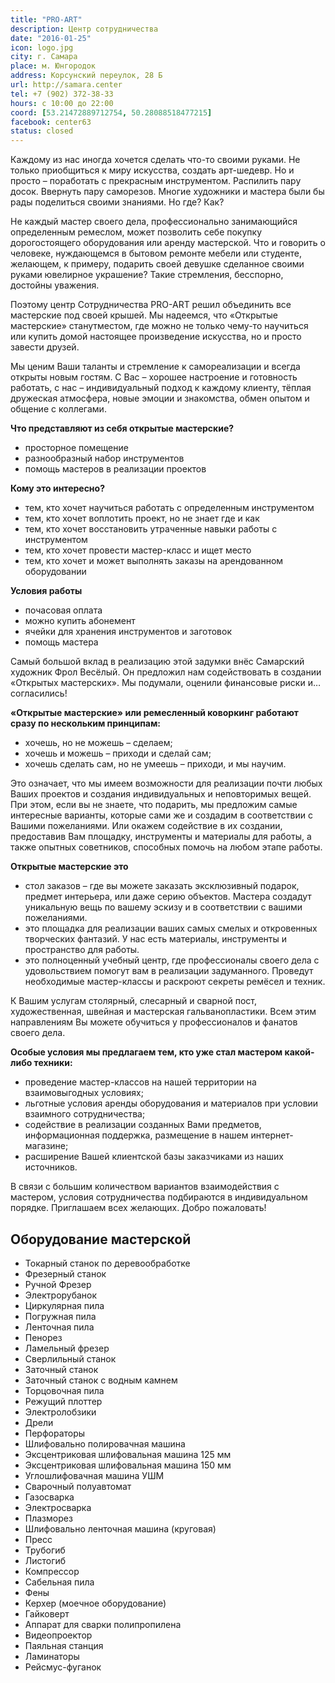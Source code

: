 ```yaml
---
title: "PRO-ART"
description: Центр сотрудничества
date: "2016-01-25"
icon: logo.jpg
city: г. Самара
place: м. Юнгородок
address: Корсунский переулок, 28 Б
url: http://samara.center
tel: +7 (902) 372-38-33
hours: c 10:00 до 22:00
coord: [53.21472889712754, 50.28088518477215]
facebook: center63
status: closed
---
```


Каждому из нас иногда хочется сделать что-то своими руками. Не только приобщиться к миру искусства, создать арт-шедевр. Но и просто – поработать с прекрасным инструментом. Распилить пару досок. Ввернуть пару саморезов. Многие художники и мастера были бы рады поделиться своими знаниями. Но где? Как?

Не каждый мастер своего дела, профессионально занимающийся определенным ремеслом, может позволить себе покупку дорогостоящего оборудования или аренду мастерской. Что и говорить о человеке, нуждающемся в бытовом ремонте мебели или студенте, желающем, к примеру, подарить своей девушке сделанное своими руками ювелирное украшение? Такие стремления, бесспорно, достойны уважения.

Поэтому центр Сотрудничества PRO-ART решил объединить все мастерские под своей крышей. Мы надеемся, что «Открытые мастерские» станутместом, где можно не только чему-то научиться или купить домой настоящее произведение искусства, но и просто завести друзей.

Мы ценим Ваши таланты и стремление к самореализации и всегда открыты новым гостям. С Вас – хорошее настроение и готовность работать, с нас – индивидуальный подход к каждому клиенту, тёплая дружеская атмосфера, новые эмоции и знакомства, обмен опытом и общение с коллегами.

**Что представляют из себя открытые мастерские?**

- просторное помещение
- разнообразный набор инструментов
- помощь мастеров в реализации проектов

**Кому это интересно?**

- тем, кто хочет научиться работать с определенным инструментом
- тем, кто хочет воплотить проект, но не знает где и как
- тем, кто хочет восстановить утраченные навыки работы с инструментом
- тем, кто хочет провести мастер-класс и ищет место
- тем, кто хочет и может выполнять заказы на арендованном оборудовании

**Условия работы**

- почасовая оплата
- можно купить абонемент
- ячейки для хранения инструментов и заготовок
- помощь мастера

Самый большой вклад в реализацию этой задумки внёс Самарский художник Фрол Весёлый. Он предложил нам содействовать в создании «Открытых мастерских». Мы подумали, оценили финансовые риски и… согласились!

**«Открытые мастерские» или ремесленный коворкинг работают сразу по нескольким принципам:**

- хочешь, но не можешь – сделаем;
- хочешь и можешь – приходи и сделай сам;
- хочешь сделать сам, но не умеешь – приходи, и мы научим.

Это означает, что мы имеем возможности для реализации почти любых Ваших проектов и создания индивидуальных и неповторимых вещей. При этом, если вы не знаете, что подарить, мы предложим самые интересные варианты, которые сами же и создадим в соответствии с Вашими пожеланиями. Или окажем содействие в их создании, предоставив Вам площадку, инструменты и материалы для работы, а также опытных советников, способных помочь на любом этапе работы.

**Открытые мастерские это**

- стол заказов – где вы можете заказать эксклюзивный подарок, предмет интерьера, или даже серию объектов. Мастера создадут уникальную вещь по вашему эскизу и в соответствии с вашими пожеланиями.
- это площадка для реализации ваших самых смелых и откровенных творческих фантазий. У нас есть материалы, инструменты и пространство для работы.
- это полноценный учебный центр, где профессионалы своего дела с удовольствием помогут вам в реализации задуманного. Проведут необходимые мастер-классы и раскроют секреты ремёсел и техник.

К Вашим услугам столярный, слесарный и сварной пост, художественная, швейная и мастерская гальванопластики. Всем этим направлениям Вы можете обучиться у профессионалов и фанатов своего дела.

**Особые условия мы предлагаем тем, кто уже стал мастером какой-либо техники:**

- проведение мастер-классов на нашей территории на взаимовыгодных условиях;
- льготные условия аренды оборудования и материалов при условии взаимного сотрудничества;
- содействие в реализации созданных Вами предметов, информационная поддержка, размещение в нашем интернет-магазине;
- расширение Вашей клиентской базы заказчиками из наших источников.

В связи с большим количеством вариантов взаимодействия с мастером, условия сотрудничества подбираются в индивидуальном порядке. Приглашаем всех желающих. Добро пожаловать!

## Оборудование мастерской

- Токарный станок по деревообработке
- Фрезерный станок
- Ручной Фрезер
- Электрорубанок
- Циркулярная пила
- Погружная пила
- Ленточная пила
- Пенорез
- Ламельный фрезер
- Сверлильный станок
- Заточный станок
- Заточный станок с водным камнем
- Торцовочная пила
- Режущий плоттер
- Электролобзики
- Дрели
- Перфораторы
- Шлифовально полировачная машина
- Эксцентриковая шлифовальная машина 125 мм
- Эксцентриковая шлифовальная машина 150 мм
- Углошлифовачная машина УШМ
- Сварочный полуавтомат
- Газосварка
- Электросварка
- Плазморез
- Шлифовально ленточная машина (круговая)
- Пресс
- Трубогиб
- Листогиб
- Компрессор
- Сабельная пила
- Фены
- Керхер (моечное оборудование)
- Гайковерт
- Аппарат для сварки полипропилена
- Видеопроектор
- Паяльная станция
- Ламинаторы
- Рейсмус-фуганок
